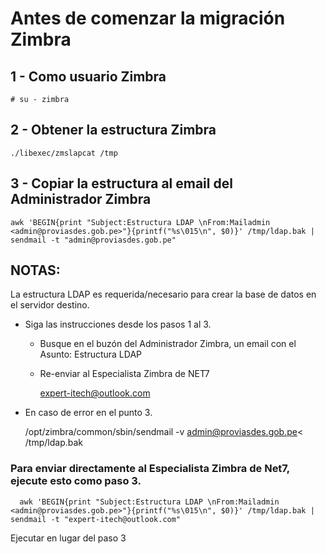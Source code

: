 # Antes de comenzar la migración Zimbra

## 1 -    Como usuario Zimbra

    # su - zimbra
    
##  2 - Obtener la estructura Zimbra 

    
    ./libexec/zmslapcat /tmp

##  3 - Copiar la estructura al email del Administrador Zimbra

    awk 'BEGIN{print "Subject:Estructura LDAP \nFrom:Mailadmin <admin@proviasdes.gob.pe>"}{printf("%s\015\n", $0)}' /tmp/ldap.bak | sendmail -t "admin@proviasdes.gob.pe"

   




## NOTAS:

La estructura LDAP es requerida/necesario para crear la base de datos en el servidor destino.

* Siga las instrucciones desde los pasos 1 al 3.

    * Busque en el buzón del Administrador Zimbra, un email con el Asunto: Estructura LDAP

    * Re-enviar al Especialista Zimbra de NET7

        expert-itech@outlook.com

* En caso de error en el punto 3.



    /opt/zimbra/common/sbin/sendmail -v admin@proviasdes.gob.pe< /tmp/ldap.bak



### Para enviar directamente  al Especialista Zimbra de Net7, ejecute esto como paso 3.

      awk 'BEGIN{print "Subject:Estructura LDAP \nFrom:Mailadmin <admin@proviasdes.gob.pe>"}{printf("%s\015\n", $0)}' /tmp/ldap.bak | sendmail -t "expert-itech@outlook.com"


Ejecutar en lugar del paso 3


